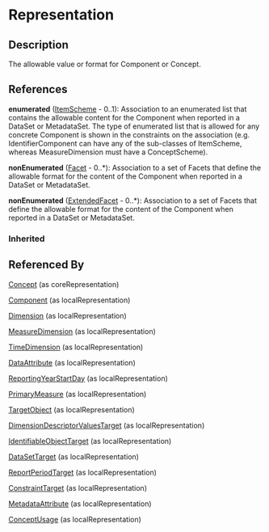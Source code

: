 
# Representation







## Description

The allowable value or format for Component or Concept.




## References

**enumerated** ([ItemScheme](ItemScheme.md) - 0..1): Association to an enumerated list that contains the allowable content for the Component when reported in a DataSet or MetadataSet. The type of enumerated list that is allowed for any concrete Component is shown in the constraints on the association (e.g. IdentifierComponent can have any of the sub-classes of ItemScheme, whereas MeasureDimension must have a ConceptScheme).

**nonEnumerated** ([Facet](Facet.md) - 0..*): Association to a set of Facets that define the allowable format for the content of the Component when reported in a DataSet or MetadataSet.

**nonEnumerated** ([ExtendedFacet](ExtendedFacet.md) - 0..*): Association to a set of Facets that define the allowable format for the content of the Component when reported in a DataSet or MetadataSet.

### Inherited



## Referenced By

[Concept](../ConceptScheme/Concept.md) (as coreRepresentation)

[Component](Component.md) (as localRepresentation)

[Dimension](../DataStructure/Dimension.md) (as localRepresentation)

[MeasureDimension](../DataStructure/MeasureDimension.md) (as localRepresentation)

[TimeDimension](../DataStructure/TimeDimension.md) (as localRepresentation)

[DataAttribute](../DataStructure/DataAttribute.md) (as localRepresentation)

[ReportingYearStartDay](../DataStructure/ReportingYearStartDay.md) (as localRepresentation)

[PrimaryMeasure](../DataStructure/PrimaryMeasure.md) (as localRepresentation)

[TargetObject](../MetadataStructure/TargetObject.md) (as localRepresentation)

[DimensionDescriptorValuesTarget](../MetadataStructure/DimensionDescriptorValuesTarget.md) (as localRepresentation)

[IdentifiableObjectTarget](../MetadataStructure/IdentifiableObjectTarget.md) (as localRepresentation)

[DataSetTarget](../MetadataStructure/DataSetTarget.md) (as localRepresentation)

[ReportPeriodTarget](../MetadataStructure/ReportPeriodTarget.md) (as localRepresentation)

[ConstraintTarget](../MetadataStructure/ConstraintTarget.md) (as localRepresentation)

[MetadataAttribute](../MetadataStructure/MetadataAttribute.md) (as localRepresentation)

[ConceptUsage](../MetadataStructure/ConceptUsage.md) (as localRepresentation)


